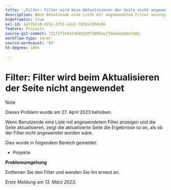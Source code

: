 ```yaml
---
title: '„Filter: Filter wird beim Aktualisieren der Seite nicht angewendet“'
description: Wenn Benutzende eine Liste mit angewendetem Filter anzeigen und die Seite aktualisieren, zeigt die aktualisierte Seite die Ergebnisse so an, als ob der Filter nicht angewendet worden wäre.
hidefromtoc: true
exl-id: 8a57b310-d23e-4751-a2e2-703ba7d94c0e
feature: Projects
source-git-commit: 721f2724433364832072695ee274d4abe08e7a8a
workflow-type: tm+mt
source-wordcount: '97'
ht-degree: 100%

---
```


# Filter: Filter wird beim Aktualisieren der Seite nicht angewendet

>[!NOTE]
>
>Dieses Problem wurde am 27. April 2023 behoben.

Wenn Benutzende eine Liste mit angewendetem Filter anzeigen und die Seite aktualisieren, zeigt die aktualisierte Seite die Ergebnisse so an, als ob der Filter nicht angewendet worden wäre.

Dies wurde in folgendem Bereich gemeldet:

* Projekte

**Problemumgehung**

Entfernen Sie den Filter und wenden Sie ihn erneut an.

_Erste Meldung am 13. März 2023._
